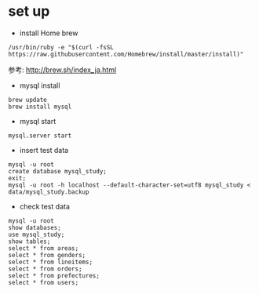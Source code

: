 # set up

- install Home brew

```
/usr/bin/ruby -e "$(curl -fsSL https://raw.githubusercontent.com/Homebrew/install/master/install)"

```

参考: http://brew.sh/index_ja.html


- mysql install 

```
brew update
brew install mysql
```



- mysql start

```
mysql.server start
```


- insert test data

```
mysql -u root
create database mysql_study;
exit;
mysql -u root -h localhost --default-character-set=utf8 mysql_study < data/mysql_study.backup
```


- check test data


```
mysql -u root
show databases;
use mysql_study;
show tables;
select * from areas;
select * from genders;
select * from lineitems;
select * from orders;
select * from prefectures;
select * from users;
```


